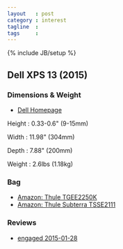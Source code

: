```yaml
---
layout   : post
category : interest
tagline  :
tags     :
---
```

{% include JB/setup %}

## Dell XPS 13 (2015)

### Dimensions & Weight

- [Dell Homepage](http://www.dell.com/us/business/p/xps-13-linux/pd)

Height
:   0.33-0.6" (9-15mm)

Width
:   11.98" (304mm)

Depth
:   7.88" (200mm)

Weight
:   2.6lbs (1.18kg)

### Bag

- [Amazon: Thule TGEE2250K](http://www.amazon.fr/Thule-TGEE2250K-Housse-pour-MacBook/dp/B00R8K9BCS/ref=sr_1_fkmr0_3?s=computers&ie=UTF8&qid=1436523619&sr=1-3-fkmr0&keywords=thule+crossover+11)
- [Amazon: Thule Subterra TSSE2111](http://www.amazon.fr/Thule-Subterra-TSSE2111-MacBook-Tablette/dp/B00OTHOZUG/ref=sr_1_fkmr0_1?s=computers&ie=UTF8&qid=1436523619&sr=1-1-fkmr0&keywords=thule+crossover+11)

### Reviews

- [engaged 2015-01-28](http://www.amazon.fr/Thule-Subterra-TSSE2111-MacBook-Tablette/dp/B00OTHOZUG/ref=sr_1_fkmr0_1?s=computers&ie=UTF8&qid=1436523619&sr=1-1-fkmr0&keywords=thule+crossover+11)
